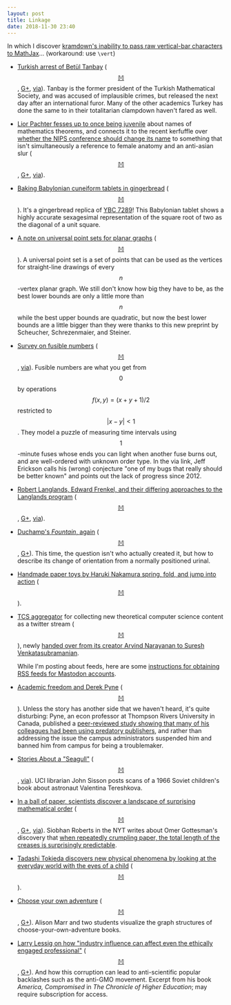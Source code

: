 ```yaml
---
layout: post
title: Linkage
date: 2018-11-30 23:40
---
```

In which I discover [kramdown's inability to pass raw vertical-bar characters to MathJax](https://github.com/gettalong/kramdown/issues/46)... (workaround: use `\vert`)

* [Turkish arrest of Betül Tanbay](http://euro-math-soc.eu/news/18/11/16/ems-protest-against-detention-bet%C3%BCl-tanbay) ([$$\mathbb{M}$$](https://mathstodon.xyz/@11011110/101085263553828399), [G+](https://web.archive.org/web/20190210014712/https://plus.google.com/100003628603413742554/posts/WqpkEA4c816), [via](https://gowers.wordpress.com/2018/11/16/worrying-news-from-turkey/)). Tanbay is the former president of the Turkish Mathematical Society, and was accused of implausible crimes, but released the next day after an international furor. Many of the other academics Turkey has done the same to in their totalitarian clampdown haven't fared as well.

* [Lior Pachter fesses up to once being juvenile](https://liorpachter.wordpress.com/2018/11/05/i-was-wrong-part-3/) about names of mathematics theorems, and connects it to the recent kerfuffle over [whether the NIPS conference should change its name](https://nips.cc/Conferences/2018/News) to something that isn't simultaneously a reference to female anatomy and an anti-asian slur ([$$\mathbb{M}$$](https://mathstodon.xyz/@11011110/101090969808225349), [G+](https://web.archive.org/web/20190210014525/https://plus.google.com/100003628603413742554/posts/2p9qGrVX5nV), [via](http://retractionwatch.com/2018/11/10/weekend-reads-a-debate-over-journal-editors-academic-corruption-in-china-a-poisoning-in-a-lab/)).

* [Baking Babylonian cuneiform tablets in gingerbread](http://aperiodical.com/2018/11/baking-babylonian-cuneiform-tablets-in-gingerbread/) ([$$\mathbb{M}$$](https://mathstodon.xyz/@11011110/101096095505409838)). It's a gingerbread replica of [YBC 7289](https://en.wikipedia.org/wiki/YBC_7289)! This Babylonian tablet shows a highly accurate sexagesimal representation of the square root of two as the diagonal of a unit square.

* [A note on universal point sets for planar graphs](https://arxiv.org/abs/1811.06482) ([$$\mathbb{M}$$](https://mathstodon.xyz/@11011110/101104544122642667)). A universal point set is a set of points that can be used as the vertices for straight-line drawings of every $$n$$-vertex planar graph. We still don't know how big they have to be, as the best lower bounds are only a little more than $$n$$ while the best upper bounds are quadratic, but now the best lower bounds are a little bigger than they were thanks to this new preprint by Scheucher, Schrezenmaier, and Steiner.

* [Survey on fusible numbers](https://arxiv.org/abs/1202.5614) ([$$\mathbb{M}$$](https://mathstodon.xyz/@11011110/101108014334584225), [via](https://mathstodon.xyz/@jeffgerickson/101043945178816599)). Fusible numbers are what you get from $$0$$ by operations $$f(x,y)=(x+y+1)/2$$ restricted to $$\left\vert x-y\right\vert \lt 1$$. They model a puzzle of measuring time intervals using $$1$$-minute fuses whose ends you can light when another fuse burns out, and are well-ordered with unknown order type. In the via link, Jeff Erickson calls his (wrong) conjecture "one of my bugs that really should be better known" and points out the lack of progress since 2012.

* [Robert Langlands, Edward Frenkel, and their differing approaches to the Langlands program](https://thewalrus.ca/the-greatest-mathematician-youve-never-heard-of/) ([$$\mathbb{M}$$](https://mathstodon.xyz/@11011110/101113575475605646), [G+](https://web.archive.org/web/20190210011520/https://plus.google.com/100003628603413742554/posts/bdCYDN3wbZX), [via](https://mathstodon.xyz/@seta/101105098859601328)).

* [Duchamp's _Fountain_, again](https://en.wikipedia.org/wiki/Fountain_(Duchamp)) ([$$\mathbb{M}$$](https://mathstodon.xyz/@11011110/101118679269577252), [G+](https://web.archive.org/web/20190210014307/https://plus.google.com/100003628603413742554/posts/DEHLsHfFPTG)). This time, the question isn't who actually created it, but how to describe its change of orientation from a normally positioned urinal.

* [Handmade paper toys by Haruki Nakamura spring, fold, and jump into action](https://www.thisiscolossal.com/2018/11/new-handmade-paper-toys-by-haruki-nakamura/) ([$$\mathbb{M}$$](https://mathstodon.xyz/@11011110/101124742457807058)).

* [TCS aggregator](https://twitter.com/cstheory) for collecting new theoretical computer science content as a twitter stream ([$$\mathbb{M}$$](https://mathstodon.xyz/@11011110/101133471061212768)), newly [handed over from its creator Arvind Narayanan to Suresh Venkatasubramanian](https://cstheory.stackexchange.com/a/41907/95).

  While I'm posting about feeds, here are some [instructions for obtaining RSS feeds for Mastodon accounts](https://mastodon.at/@switchingsocial/100368443255001645).

* [Academic freedom and Derek Pyne](https://www.theglobeandmail.com/opinion/article-derek-pyne-and-the-future-of-academic-freedom/) ([$$\mathbb{M}$$](https://mathstodon.xyz/@11011110/101136466078213671)). Unless the story has another side that we haven't heard, it's quite disturbing: Pyne, an econ professor at Thompson Rivers University in Canada, published a [peer-reviewed study showing that many of his colleagues had been using predatory publishers](https://muse.jhu.edu/article/652022/), and rather than addressing the issue the campus administrators suspended him and banned him from campus for being a troublemaker.

* [Stories About a "Seagull"](https://dreamsofspace.blogspot.com/2018/10/stories-about-seagull-1966.html) ([$$\mathbb{M}$$](https://mathstodon.xyz/@11011110/101141961394148482), [via](https://web.archive.org/web/20190210014141/https://plus.google.com/107472103813015966933/posts/3Kuu1YwnMm5)). UCI librarian John Sisson posts scans of a 1966 Soviet children's book about astronaut Valentina Tereshkova.

* [In a ball of paper, scientists discover a landscape of surprising mathematical order](https://www.nytimes.com/2018/11/26/science/crumple-paper-math.html) ([$$\mathbb{M}$$](https://mathstodon.xyz/@11011110/101144217571216853), [G+](https://web.archive.org/web/20190210014046/https://plus.google.com/100003628603413742554/posts/M4Es7k64t9N), [via](https://twitter.com/bit_player/status/1067398386670800896)). Siobhan Roberts in the NYT writes about Omer Gottesman's discovery that [when repeatedly crumpling paper, the total length of the creases is surprisingly predictable](https://doi.org/10.1038/s42005-018-0072-x).

* [Tadashi Tokieda discovers new physical phenomena by looking at the everyday world with the eyes of a child](https://www.quantamagazine.org/tadashi-tokieda-collects-math-and-physics-surprises-20181127/) ([$$\mathbb{M}$$](https://mathstodon.xyz/@11011110/101155435491139782)).

* [Choose your own adventure](https://www.alisonmarr.com/cyoa.html) ([$$\mathbb{M}$$](https://mathstodon.xyz/@11011110/101158761287268180), [G+](https://web.archive.org/web/20190210013941/https://plus.google.com/100003628603413742554/posts/dwtVCvHy7Vz)). Alison Marr and two students visualize the graph structures of choose-your-own-adventure books.

* [Larry Lessig on how "industry influence can affect even the ethically engaged professional"](https://www.chronicle.com/article/How-Academic-Corruption-Works/244703) ([$$\mathbb{M}$$](https://mathstodon.xyz/@11011110/101162836386569713), [G+](https://web.archive.org/web/20190210013858/https://plus.google.com/100003628603413742554/posts/Zv51Cx1KsJw)). And how this corruption can lead to anti-scientific popular backlashes such as the anti-GMO movement. Excerpt from his book _America, Compromised_ in _The Chronicle of Higher Education_; may require subscription for access.
